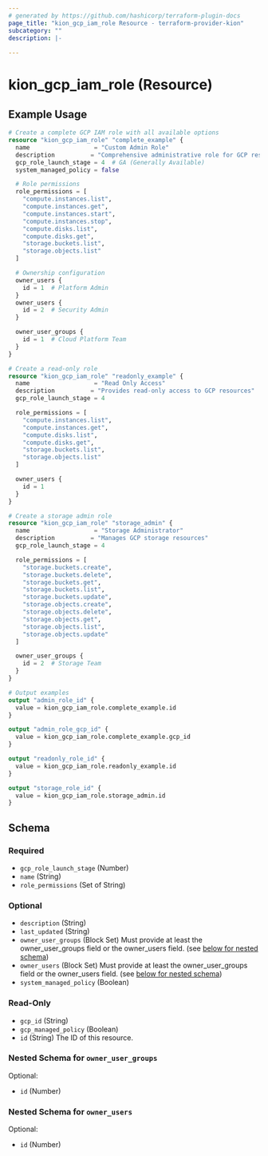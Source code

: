 ```yaml
---
# generated by https://github.com/hashicorp/terraform-plugin-docs
page_title: "kion_gcp_iam_role Resource - terraform-provider-kion"
subcategory: ""
description: |-
  
---
```


# kion_gcp_iam_role (Resource)



## Example Usage

```terraform
# Create a complete GCP IAM role with all available options
resource "kion_gcp_iam_role" "complete_example" {
  name                  = "Custom Admin Role"
  description          = "Comprehensive administrative role for GCP resources"
  gcp_role_launch_stage = 4  # GA (Generally Available)
  system_managed_policy = false

  # Role permissions
  role_permissions = [
    "compute.instances.list",
    "compute.instances.get",
    "compute.instances.start",
    "compute.instances.stop",
    "compute.disks.list",
    "compute.disks.get",
    "storage.buckets.list",
    "storage.objects.list"
  ]

  # Ownership configuration
  owner_users {
    id = 1  # Platform Admin
  }
  owner_users {
    id = 2  # Security Admin
  }

  owner_user_groups {
    id = 1  # Cloud Platform Team
  }
}

# Create a read-only role
resource "kion_gcp_iam_role" "readonly_example" {
  name                  = "Read Only Access"
  description          = "Provides read-only access to GCP resources"
  gcp_role_launch_stage = 4

  role_permissions = [
    "compute.instances.list",
    "compute.instances.get",
    "compute.disks.list",
    "compute.disks.get",
    "storage.buckets.list",
    "storage.objects.list"
  ]

  owner_users {
    id = 1
  }
}

# Create a storage admin role
resource "kion_gcp_iam_role" "storage_admin" {
  name                  = "Storage Administrator"
  description          = "Manages GCP storage resources"
  gcp_role_launch_stage = 4

  role_permissions = [
    "storage.buckets.create",
    "storage.buckets.delete",
    "storage.buckets.get",
    "storage.buckets.list",
    "storage.buckets.update",
    "storage.objects.create",
    "storage.objects.delete",
    "storage.objects.get",
    "storage.objects.list",
    "storage.objects.update"
  ]

  owner_user_groups {
    id = 2  # Storage Team
  }
}

# Output examples
output "admin_role_id" {
  value = kion_gcp_iam_role.complete_example.id
}

output "admin_role_gcp_id" {
  value = kion_gcp_iam_role.complete_example.gcp_id
}

output "readonly_role_id" {
  value = kion_gcp_iam_role.readonly_example.id
}

output "storage_role_id" {
  value = kion_gcp_iam_role.storage_admin.id
}
```

<!-- schema generated by tfplugindocs -->
## Schema

### Required

- `gcp_role_launch_stage` (Number)
- `name` (String)
- `role_permissions` (Set of String)

### Optional

- `description` (String)
- `last_updated` (String)
- `owner_user_groups` (Block Set) Must provide at least the owner_user_groups field or the owner_users field. (see [below for nested schema](#nestedblock--owner_user_groups))
- `owner_users` (Block Set) Must provide at least the owner_user_groups field or the owner_users field. (see [below for nested schema](#nestedblock--owner_users))
- `system_managed_policy` (Boolean)

### Read-Only

- `gcp_id` (String)
- `gcp_managed_policy` (Boolean)
- `id` (String) The ID of this resource.

<a id="nestedblock--owner_user_groups"></a>
### Nested Schema for `owner_user_groups`

Optional:

- `id` (Number)


<a id="nestedblock--owner_users"></a>
### Nested Schema for `owner_users`

Optional:

- `id` (Number)
